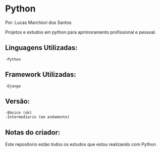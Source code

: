 # Python
<p>Por: Lucas Marchiori dos Santos</p>

Projetos e estudos em python para aprimoramento profissional e pessoal.

## Linguagens Utilizadas:
    -Python

## Framework Utilizadas:
    -Django
    
## Versão:
    -Básico (ok)
    -Intermediario (em andamento)
    
## Notas do criador:
  <p>Este repositorio estão todos os estudos que estou realizando com Python
